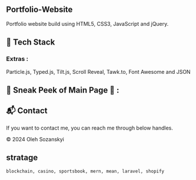 ## Portfolio-Website

Portfolio website build using HTML5, CSS3, JavaScript and jQuery.

## 📌 Tech Stack

### Extras :

Particle.js, Typed.js, Tilt.js, Scroll Reveal, Tawk.to, Font Awesome and JSON

## 📌 Sneak Peek of Main Page 🙈 :

<h2>📬 Contact</h2>

If you want to contact me, you can reach me through below handles.

© 2024 Oleh Sozanskyi

## stratage

    blockchain, casino, sportsbook, mern, mean, laravel, shopify
